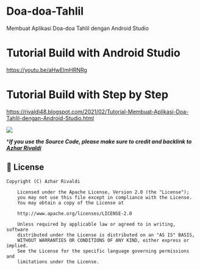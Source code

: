 # Doa-doa-Tahlil
Membuat Aplikasi Doa-doa Tahlil dengan Android Studio

# Tutorial Build with Android Studio
https://youtu.be/aHwElmHRNRg

# Tutorial Build with Step by Step
https://rivaldi48.blogspot.com/2021/02/Tutorial-Membuat-Aplikasi-Doa-Tahlil-dengan-Android-Studio.html

<img src="https://1.bp.blogspot.com/-VPakOzBHX9M/YDRvPLXNoSI/AAAAAAAAHwU/_aIjiL8fsYs5D1wOiCBxm928qWZrM3QXwCLcBGAsYHQ/s1280/Tutorial%2BMembuat%2BAplikasi%2BDoa-doa%2BTahlil%2Bdengan%2BAndroid%2BStudio.png" data-canonical-src="https://1.bp.blogspot.com/-VPakOzBHX9M/YDRvPLXNoSI/AAAAAAAAHwU/_aIjiL8fsYs5D1wOiCBxm928qWZrM3QXwCLcBGAsYHQ/s1280/Tutorial%2BMembuat%2BAplikasi%2BDoa-doa%2BTahlil%2Bdengan%2BAndroid%2BStudio.png" style="max-width:100%;">


****If you use the Source Code, please make sure to credit and backlink to [Azhar Rivaldi](https://rivaldi48.blogspot.com/)***

## 📄 License

```
Copyright (C) Azhar Rivaldi

    Licensed under the Apache License, Version 2.0 (the "License");
    you may not use this file except in compliance with the License.
    You may obtain a copy of the License at

    http://www.apache.org/licenses/LICENSE-2.0

    Unless required by applicable law or agreed to in writing, software
    distributed under the License is distributed on an "AS IS" BASIS,
    WITHOUT WARRANTIES OR CONDITIONS OF ANY KIND, either express or implied.
    See the License for the specific language governing permissions and
    limitations under the License.

```
